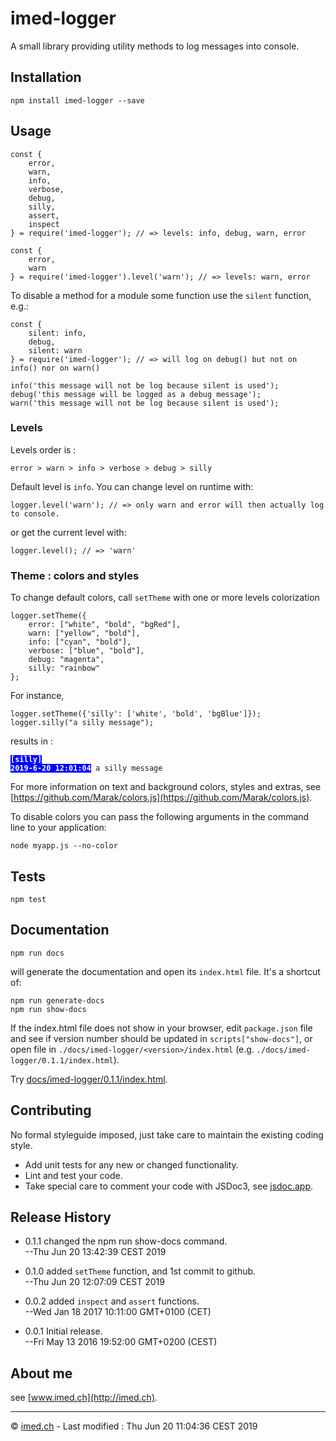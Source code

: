 # imed-logger


A small library providing utility methods to log messages into console.

## Installation ##

	npm install imed-logger --save

## Usage ##	
	
	const {
		error,
		warn,
		info,
		verbose,
		debug,
		silly,
		assert,
		inspect
	} = require('imed-logger'); // => levels: info, debug, warn, error
	
	const {
		error,
		warn
	} = require('imed-logger').level('warn'); // => levels: warn, error

To disable a method for a module some function use the `silent` function, e.g.:

	const {
		silent: info,
		debug,
		silent: warn
	} = require('imed-logger'); // => will log on debug() but not on info() nor on warn()
	
	info('this message will not be log because silent is used');
	debug('this message will be logged as a debug message');
	warn('this message will not be log because silent is used');
	

### Levels ###

Levels order is :

	error > warn > info > verbose > debug > silly

Default level is `info`. You can change level on runtime with:

	logger.level('warn'); // => only warn and error will then actually log to console.

  or get the current level with:

	logger.level(); // => 'warn'

### Theme : colors and styles ###

To change default colors, call `setTheme` with one or more levels colorization

	logger.setTheme({
		error: ["white", "bold", "bgRed"],
		warn: ["yellow", "bold"],
		info: ["cyan", "bold"],
		verbose: ["blue", "bold"],
		debug: "magenta",
		silly: "rainbow"
	};
	
For instance, 

	logger.setTheme({'silly': ['white', 'bold', 'bgBlue']});
	logger.silly("a silly message");

results in&nbsp;:
	
<code><span style="color:white;font-weight:bold;background-color:blue">[silly] 2019-6-20 12:01:04</span> a silly message</code>
	
For more information on text and background colors, styles and extras, see [https://github.com/Marak/colors.js](https://github.com/Marak/colors.js).
	
To disable colors you can pass the following arguments in the command line to your application:

	node myapp.js --no-color


## Tests ##

	npm test

## Documentation ##

	npm run docs

will generate the documentation and open its `index.html` file. It's a shortcut of:

	npm run generate-docs
	npm run show-docs

If the index.html file does not show in your browser, edit `package.json` file and see if version number should be updated in `scripts["show-docs"]`, or open file in `./docs/imed-logger/<version>/index.html` (e.g. `./docs/imed-logger/0.1.1/index.html`).
	
Try [docs/imed-logger/0.1.1/index.html](docs/imed-logger/0.1.1/index.html).


## Contributing ##

No formal styleguide imposed, just take care to maintain the existing coding style.

- Add unit tests for any new or changed functionality.
- Lint and test your code.
- Take special care to comment your code with JSDoc3, see [jsdoc.app](https://jsdoc.app).

## Release History ##

* 0.1.1 changed the npm run show-docs command.  
  --Thu Jun 20 13:42:39 CEST 2019

* 0.1.0 added `setTheme` function, and 1st commit to github.  
  --Thu Jun 20 12:07:09 CEST 2019

* 0.0.2 added `inspect` and `assert` functions.  
  --Wed Jan 18 2017 10:11:00 GMT+0100 (CET)

* 0.0.1 Initial release.  
  --Fri May 13 2016 19:52:00 GMT+0200 (CEST)

## About me ##

see [www.imed.ch](http://imed.ch).

---
© [imed.ch](http://imed.ch) - Last modified : Thu Jun 20 11:04:36 CEST 2019



